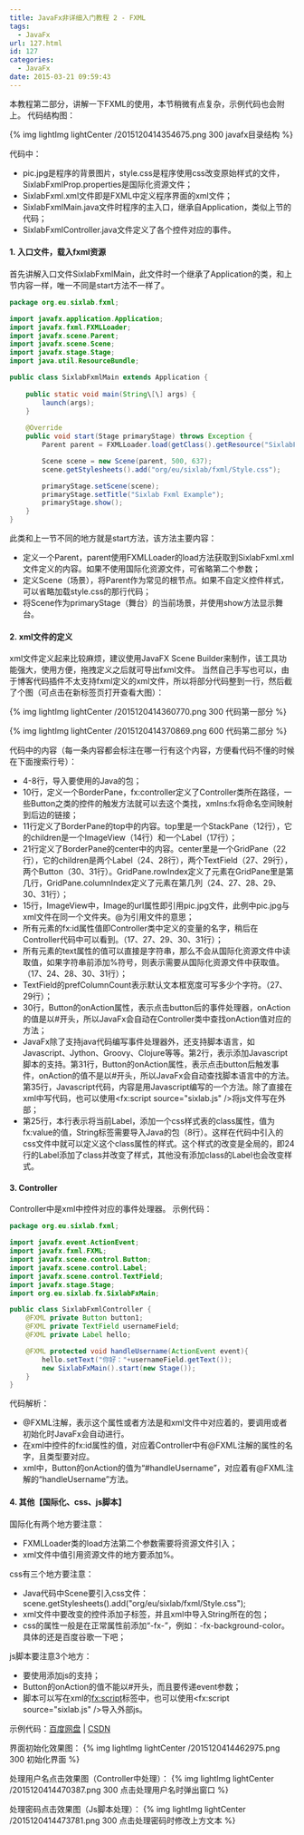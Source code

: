 ```yaml
---
title: JavaFx非详细入门教程 2 - FXML
tags:
  - JavaFx
url: 127.html
id: 127
categories:
  - JavaFx
date: 2015-03-21 09:59:43
---
```


本教程第二部分，讲解一下FXML的使用，本节稍微有点复杂，示例代码也会附上。 代码结构图：

{% img lightImg lightCenter /2015120414354675.png 300 javafx目录结构 %}

 代码中：

*   pic.jpg是程序的背景图片，style.css是程序使用css改变原始样式的文件，SixlabFxmlProp.properties是国际化资源文件；
*   SixlabFxml.xml文件即是FXML中定义程序界面的xml文件；
*   SixlabFxmlMain.java文件时程序的主入口，继承自Application，类似上节的代码；
*   SixlabFxmlController.java文件定义了各个控件对应的事件。

#### 1. 入口文件，载入fxml资源

首先讲解入口文件SixlabFxmlMain，此文件时一个继承了Application的类，和上节内容一样，唯一不同是start方法不一样了。
```java
package org.eu.sixlab.fxml;

import javafx.application.Application;
import javafx.fxml.FXMLLoader;
import javafx.scene.Parent;
import javafx.scene.Scene;
import javafx.stage.Stage;
import java.util.ResourceBundle;

public class SixlabFxmlMain extends Application {
    
    public static void main(String\[\] args) {
        launch(args);
    }
    
    @Override
    public void start(Stage primaryStage) throws Exception {
        Parent parent = FXMLLoader.load(getClass().getResource("SixlabFxml.xml"), ResourceBundle.getBundle("org.eu.sixlab.fxml.SixlabFxmlProp"));

        Scene scene = new Scene(parent, 500, 637);
        scene.getStylesheets().add("org/eu/sixlab/fxml/Style.css");

        primaryStage.setScene(scene);
        primaryStage.setTitle("Sixlab Fxml Example");
        primaryStage.show();
    }
}
```
此类和上一节不同的地方就是start方法，该方法主要内容：

*   定义一个Parent，parent使用FXMLLoader的load方法获取到SixlabFxml.xml文件定义的内容。如果不使用国际化资源文件，可省略第二个参数；
*   定义Scene（场景），将Parent作为常见的根节点。如果不自定义控件样式，可以省略加载style.css的那行代码；
*   将Scene作为primaryStage（舞台）的当前场景，并使用show方法显示舞台。

#### 2. xml文件的定义

xml文件定义起来比较麻烦，建议使用JavaFX Scene Builder来制作，该工具功能强大，使用方便，拖拽定义之后就可导出fxml文件。 当然自己手写也可以，由于博客代码插件不太支持fxml定义的xml文件，所以将部分代码整到一行，然后截了个图（可点击在新标签页打开查看大图）：

{% img lightImg lightCenter /2015120414360770.png 300 代码第一部分 %}

{% img lightImg lightCenter /2015120414370869.png 600 代码第二部分 %}

 代码中的内容（每一条内容都会标注在哪一行有这个内容，方便看代码不懂的时候在下面搜索行号）：

*   4-8行，导入要使用的Java的包；
*   10行，定义一个BorderPane，fx:controller定义了Controller类所在路径，一些Button之类的控件的触发方法就可以去这个类找，xmlns:fx将命名空间映射到后边的链接；
*   11行定义了BorderPane的top中的内容。top里是一个StackPane（12行），它的children是一个ImageView（14行）和一个Label（17行）；
*   21行定义了BorderPane的center中的内容。center里是一个GridPane（22行），它的children是两个Label（24、28行），两个TextField（27、29行），两个Button（30、31行）。GridPane.rowIndex定义了元素在GridPane里是第几行，GridPane.columnIndex定义了元素在第几列（24、27、28、29、30、31行）；
*   15行，ImageView中，Image的url属性即引用pic.jpg文件，此例中pic.jpg与xml文件在同一个文件夹。@为引用文件的意思；
*   所有元素的fx:id属性值即Controller类中定义的变量的名字，稍后在Controller代码中可以看到。（17、27、29、30、31行）；
*   所有元素的text属性的值可以直接是字符串，那么不会从国际化资源文件中读取值，如果字符串前添加%符号，则表示需要从国际化资源文件中获取值。（17、24、28、30、31行）；
*   TextField的prefColumnCount表示默认文本框宽度可写多少个字符。（27、29行）；
*   30行，Button的onAction属性，表示点击button后的事件处理器，onAction的值是以#开头，所以JavaFx会自动在Controller类中查找onAction值对应的方法；
*   JavaFx除了支持java代码编写事件处理器外，还支持脚本语言，如Javascript、Jython、Groovy、Clojure等等。第2行，表示添加Javascript脚本的支持。第31行，Button的onAction属性，表示点击button后触发事件，onAction的值不是以#开头，所以JavaFx会自动查找脚本语言中的方法。第35行，Javascript代码，内容是用Javascript编写的一个方法。除了直接在xml中写代码，也可以使用<fx:script source="sixlab.js" />将js文件写在外部；
*   第25行，本行表示将当前Label，添加一个css样式表的class属性，值为fx:value的值，String标签需要导入Java的包（8行）。这样在代码中引入的css文件中就可以定义这个class属性的样式。这个样式的改变是全局的，即24行的Label添加了class并改变了样式，其他没有添加class的Label也会改变样式。

#### 3\. Controller

Controller中是xml中控件对应的事件处理器。 示例代码：
```java
package org.eu.sixlab.fxml;

import javafx.event.ActionEvent;
import javafx.fxml.FXML;
import javafx.scene.control.Button;
import javafx.scene.control.Label;
import javafx.scene.control.TextField;
import javafx.stage.Stage;
import org.eu.sixlab.fx.SixlabFxMain;

public class SixlabFxmlController {
    @FXML private Button button1;
    @FXML private TextField usernameField;
    @FXML private Label hello;

    @FXML protected void handleUsername(ActionEvent event){
        hello.setText("你好："+usernameField.getText());
        new SixlabFxMain().start(new Stage());
    }
}
```
代码解析：

*   @FXML注解，表示这个属性或者方法是和xml文件中对应着的，要调用或者初始化时JavaFx会自动进行。
*   在xml中控件的fx:id属性的值，对应着Controller中有@FXML注解的属性的名字，且类型要对应。
*   xml中，Button的onAction的值为“#handleUsername”，对应着有@FXML注解的“handleUsername”方法。

#### 4\. 其他【国际化、css、js脚本】

国际化有两个地方要注意：

*   FXMLLoader类的load方法第二个参数需要将资源文件引入；
*   xml文件中值引用资源文件的地方要添加%。

css有三个地方要注意：

*   Java代码中Scene要引入css文件：scene.getStylesheets().add("org/eu/sixlab/fxml/Style.css");
*   xml文件中要改变的控件添加<styleClass>子标签，并且xml中导入String所在的包；
*   css的属性一般是在正常属性前添加“-fx-”，例如：-fx-background-color。具体的还是百度谷歌一下吧；

js脚本要注意3个地方：

*   要使用<?language javascript?>添加js的支持；
*   Button的onAction的值不能以#开头，而且要传递event参数；
*   脚本可以写在xml的<fx:script>标签中，也可以使用<fx:script source="sixlab.js" />导入外部js。

示例代码：[百度网盘](http://pan.baidu.com/s/1ntsqaRf) | [CSDN](http://download.csdn.net/detail/nianqinianyi/8519953) 

界面初始化效果图：
{% img lightImg lightCenter /2015120414462975.png 300 初始化界面 %}

处理用户名点击效果图（Controller中处理）：
{% img lightImg lightCenter /2015120414470387.png 300 点击处理用户名时弹出窗口 %}

处理密码点击效果图（Js脚本处理）：
{% img lightImg lightCenter /2015120414473781.png 300 点击处理密码时修改上方文本 %}